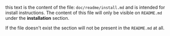 this text is the content of the file: `doc/readme/install.md` and is intended for install instructions. The content of this file will only be visible on `README.md` under the **installation** section.

If the file doesn't exist the section will not be present in the `README.md` at all.
